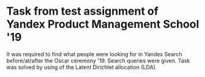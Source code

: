 # Task from test assignment of Yandex Product Management School '19
It was required to find what people were looking for in Yandex Search before/at/after the Oscar ceremony '19.
Search queries were given. Task was solved by using of the Latent Dirichlet allocation (LDA).
